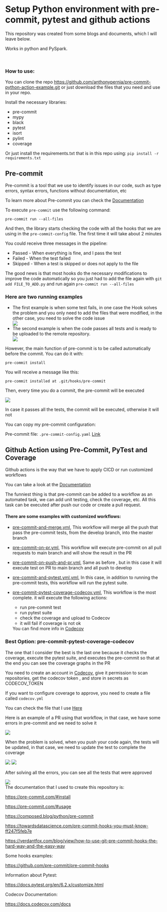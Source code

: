 <div>
    <h1>
        Setup Python environment with pre-commit, pytest and github actions
    </h1>
    <p>This repository was created from some blogs and documents, which I will leave below.</p>
    <p>Works in python and PySpark.</p>
    <br>
    <h3>How to use:</h3>
    <p>You can clone the repo <a target="_blank" href="https://github.com/anthonypernia/pre-commit-python-action-example.git">https://github.com/anthonypernia/pre-commit-python-action-example.git</a> or just download the files that you need and use in your repo.</p>
    <p>Install the necessary libraries:</p>
    <ul>
      <li>pre-commit</li>
      <li>mypy</li>
      <li>black</li>
      <li>pytest</li>
      <li>isort</li>
      <li>pylint</li>
      <li>coverage</li>
    </ul>
    <p>Or just install the requirements.txt that is in this repo using: <code>pip install -r requirements.txt </code></p>
    <h2>Pre-commit</h2>
    <p>Pre-commit is a tool that we use to identify issues in our code, such as type errors, syntax errors, functions without documentation, etc  </p>
    <p>To learn more about Pre-commit you can check the <a target="_blank" href="https://pre-commit.com/#intro">Documentation</a> </p>
    <p>To execute <code>pre-commit</code> use the following command:</p>
    <pre><code>pre-commit run --all-files</code></pre>
    <p>And then, the library starts checking the code with all the hooks that we are using in the <code>pre-commit-config</code> file. The first time it will take about 2 minutes </p>
    <p>You could receive three messages in the pipeline:</p>
    <ul>
    <li>Passed - When everything is fine, and I pass the test </li>
    <li>Failed - When the test failed</li>
    <li>Skipped - When a test is skipped or does not apply to the file</li>
    </ul>
    <p>The good news is that most hooks do the necessary modifications to improve the code automatically so you just had to add the file again with <code>git add FILE_TO_ADD.py</code> and run again <code>pre-commit run --all-files</code></p>
    <h3>Here are two running examples</h3>
    <ul>
    <li>The first example is when some test fails, in one case the Hook solves the problem and you only need to add the files that were modified, in the other case, you need to solve the code issue</li>
    <img src="https://raw.githubusercontent.com/anthonypernia/setup-python-environment-with-testing-and-github-actions/main/assets/pre-commit-fail.png"></img>
    <li>The second example is when the code passes all tests and is ready to be uploaded to the remote repository.</li>
    <img src="https://raw.githubusercontent.com/anthonypernia/setup-python-environment-with-testing-and-github-actions/main/assets/pre-commit-ok.png"></img>
    </ul>
    <p>However, the main function of pre-commit is to be called automatically before the commit. You can do it with:  <pre><code>pre-commit install</code></pre></p>
    <p>You will receive a message like this: <pre><code>pre-commit installed at .git/hooks/pre-commit</code></pre></p></p>
    <p>Then, every time you do a commit, the pre-commit will be executed</p>
    <img src="https://raw.githubusercontent.com/anthonypernia/setup-python-environment-with-testing-and-github-actions/main/assets/commit-example.png"></img>
    <p>In case it passes all the tests, the commit will be executed, otherwise it will not</p>
    <p>You can copy my pre-commit configuration:</p>
    <p>Pre-commit file: <code>.pre-commit-config.yaml</code> <a target="_blank" href="https://github.com/anthonypernia/setup-python-environment-with-testing-and-github-actions/blob/main/.pre-commit-config.yaml">Link</a></p>
    <h2>Github Action using Pre-Commit, PyTest and Coverage</h2>
    <p>Github actions is the way that we have to apply CICD or run customized workflows</p>
    <p>You can take a look at the <a target="_blank" href="https://docs.github.com/en/actions">Documentation</a></p>
    <p>The funniest thing is that pre-commit can be added to a workflow as an automated task, we can add unit testing, check the coverage, etc. All this task can be executed after push our code or create a pull request.</p>
    <h4>There are some examples with customized workflows:</h4>
    <ul>
    <li><p><a target="_blank" href="https://github.com/anthonypernia/setup-python-environment-with-testing-and-github-actions/blob/main/action-to-use/pre-commit-and-merge.yml">pre-commit-and-merge.yml</a>, This workflow will merge all the push that pass the pre-commit tests, from the develop branch, into the master branch</p></li>
    <li><p><a target="_blank" href="https://github.com/anthonypernia/setup-python-environment-with-testing-and-github-actions/blob/main/action-to-use/pre-commit-on-pr.yml">pre-commit-on-pr.yml</a>, This workflow will execute pre-commit on all pull requests to main branch and will show the result in the PR</p></li>
    <li><p><a target="_blank" href="https://github.com/anthonypernia/setup-python-environment-with-testing-and-github-actions/blob/main/action-to-use/pre-commit-on-push-and-pr.yml">pre-commit-on-push-and-pr.yml</a>, Same as before , but in this case it will execute test on PR to main branch and all push to develop
    </p></li>
    <li><p><a target="_blank" href="https://github.com/anthonypernia/setup-python-environment-with-testing-and-github-actions/blob/main/action-to-use/pre-commit-and-pytest.yml">pre-commit-and-pytest.yml.yml</a>, In this case, in addition to running the pre-commit tests, this workflow will run the pytest suite.</p></li>
    <li><p><a target="_blank" href="https://github.com/anthonypernia/setup-python-environment-with-testing-and-github-actions/blob/main/action-to-use/pre-commit-pytest-coverage-codecov.yml">pre-commit-pytest-coverage-codecov.yml</a>, This workflow is the most complete. it will execute the following actions:
    <ul>
    <li>run pre-commit test</li>
    <li>run pytest suite</li>
    <li>check the coverage and upload to Codecov</li>
    <li>it will fail if coverage is not ok</li>
    </ul>
    You can find more info in <a target="_blank" href="https://app.codecov.io/gh">Codecov</a></p></li>
    </ul>
    <h3>Best Option: pre-commit-pytest-coverage-codecov</h3>
    <p>The one that I consider the best is the last one because it checks the coverage, execute the pytest suite, and executes the pre-commit so that  at the end you can see the coverage graphs in the PR</p>
    <p>You need to create an account in <a target="_blank" href="https://app.codecov.io/gh">Codecov</a>, give it permission to scan repositories, get the codecov token , and store in secrets as CODECOV_TOKEN</p>
    <p>If you want to configure coverage to approve, you need to create a file called <code>codecov.yml</code></p>
    <p>You can check the file that I use <a target="_blank" href="https://github.com/anthonypernia/setup-python-environment-with-testing-and-github-actions/blob/main/codecov.yml" >Here</a></p>
    <p>Here is an example of a PR using that workflow, in that case, we have some errors in pre-commit and we need to solve it</p>
    <img src="https://raw.githubusercontent.com/anthonypernia/setup-python-environment-with-testing-and-github-actions/main/assets/pre-commit-fail-github.png"></img>
    <p>When the problem is solved, when you push your code again, the tests will be updated, in that case, we need to update the test to complete the coverage</p>
    <img src="https://raw.githubusercontent.com/anthonypernia/setup-python-environment-with-testing-and-github-actions/main/assets/bad-pr.png"></img>
    <img src="https://raw.githubusercontent.com/anthonypernia/setup-python-environment-with-testing-and-github-actions/main/assets/coverage-bad.png"></img>
    <p>After solving all the errors, you can see all the tests that were approved</p>
    <img src="https://raw.githubusercontent.com/anthonypernia/setup-python-environment-with-testing-and-github-actions/main/assets/pr-ok.png"></img>
    <br>
    The documentation that I used to create this repository is:
    <p><a target="_blank" href="https://pre-commit.com/#install">https://pre-commit.com/#install</a></p>
    <p><a target="_blank" href="https://pre-commit.com/#usage">https://pre-commit.com/#usage</a></p>
    <p><a target="_blank" href="https://composed.blog/python/pre-commit">https://composed.blog/python/pre-commit</a></p>
    <p><a
            target="_blank" href="https://towardsdatascience.com/pre-commit-hooks-you-must-know-ff247f5feb7e">https://towardsdatascience.com/pre-commit-hooks-you-must-know-ff247f5feb7e</a>
    </p>
    <p><a
            target="_blank" href="https://verdantfox.com/blog/view/how-to-use-git-pre-commit-hooks-the-hard-way-and-the-easy-way">https://verdantfox.com/blog/view/how-to-use-git-pre-commit-hooks-the-hard-way-and-the-easy-way</a>
    </p>
    <p>Some hooks examples:</p>
    <p><a target="_blank" href="https://github.com/pre-commit/pre-commit-hooks">https://github.com/pre-commit/pre-commit-hooks</a></p>
    <p>Information about Pytest:</p>
    <p><a target="_blank" href="https://docs.pytest.org/en/6.2.x/customize.html">https://docs.pytest.org/en/6.2.x/customize.html</a></p>
    <p>Codecov Documentation:</p>
    <p><a target="_blank" href="https://docs.codecov.com/docs">https://docs.codecov.com/docs</a></p>
</div>
